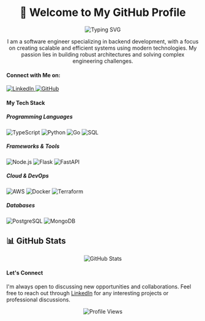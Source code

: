 <h1 align="center">👋 Welcome to My GitHub Profile</h1>

<p align="center">
    <img src="https://readme-typing-svg.herokuapp.com?font=Fira+Code&pause=1000&color=2196F3&center=true&vCenter=true&width=435&lines=Backend+Engineer;System+Architecture+Enthusiast;Problem+Solver" alt="Typing SVG" />
</p>

<p align="center">
    I am a software engineer specializing in backend development, with a focus on creating scalable and efficient systems using modern technologies. My passion lies in building robust architectures and solving complex engineering challenges.
</p>

<h4 align="left">Connect with Me on:</h4>
<p align="left">
    <a href="https://www.linkedin.com/in/alvin/" target="_blank">
        <img src="https://img.shields.io/badge/LinkedIn-0077B5?style=for-the-badge&logo=linkedin&logoColor=white" alt="LinkedIn" />
    </a>
    <a href="https://github.com/0xAlvin" target="_blank">
        <img src="https://img.shields.io/badge/GitHub-100000?style=for-the-badge&logo=github&logoColor=white" alt="GitHub" />
    </a>
</p>

<h4 align="left">My Tech Stack</h4>

<h5>Programming Languages</h5>
<p align="left">
    <img src="https://img.shields.io/badge/TypeScript-007ACC?style=for-the-badge&logo=typescript&logoColor=white" alt="TypeScript" />
    <img src="https://img.shields.io/badge/Python-3776AB?style=for-the-badge&logo=python&logoColor=white" alt="Python" />
    <img src="https://img.shields.io/badge/Go-00ADD8?style=for-the-badge&logo=go&logoColor=white" alt="Go" />
    <img src="https://img.shields.io/badge/SQL-4479A1?style=for-the-badge&logo=postgresql&logoColor=white" alt="SQL" />
</p>

<h5>Frameworks & Tools</h5>
<p align="left">
    <img src="https://img.shields.io/badge/Node.js-339933?style=for-the-badge&logo=nodedotjs&logoColor=white" alt="Node.js" />
    <img src="https://img.shields.io/badge/Flask-000000?style=for-the-badge&logo=flask&logoColor=white" alt="Flask" />
    <img src="https://img.shields.io/badge/FastAPI-009688?style=for-the-badge&logo=fastapi&logoColor=white" alt="FastAPI" />
</p>

<h5>Cloud & DevOps</h5>
<p align="left">
    <img src="https://img.shields.io/badge/AWS-232F3E?style=for-the-badge&logo=amazon-aws&logoColor=white" alt="AWS" />
    <img src="https://img.shields.io/badge/Docker-2496ED?style=for-the-badge&logo=docker&logoColor=white" alt="Docker" />
    <img src="https://img.shields.io/badge/Terraform-7B42BC?style=for-the-badge&logo=terraform&logoColor=white" alt="Terraform" />
</p>

<h5>Databases</h5>
<p align="left">
    <img src="https://img.shields.io/badge/PostgreSQL-316192?style=for-the-badge&logo=postgresql&logoColor=white" alt="PostgreSQL" />
    <img src="https://img.shields.io/badge/MongoDB-4EA94B?style=for-the-badge&logo=mongodb&logoColor=white" alt="MongoDB" />
</p>

<h2 align="left">📊 GitHub Stats</h2>

<p align="center">
    <img src="https://github-readme-stats.vercel.app/api?username=0xAlvin&show_icons=true&theme=github_dark" alt="GitHub Stats" />
</p>

<h4 align="left">Let's Connect</h4>
<p align="left">
    I'm always open to discussing new opportunities and collaborations. Feel free to reach out through <a href="https://www.linkedin.com/in/alvin/" target="_blank">LinkedIn</a> for any interesting projects or professional discussions.
</p>

<p align="center">
    <img src="https://komarev.com/ghpvc/?username=0xAlvin&color=blue&style=flat-square&label=Profile+Views" alt="Profile Views" />
</p>